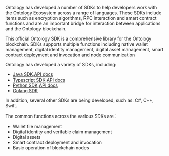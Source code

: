 
Ontology has developed a number of SDKs to help developers work with the Ontology Ecosystem across a range of languages. These SDKs include items such as encryption algorithms, RPC interaction and smart contract functions and are an important bridge for interaction between applications and the Ontology blockchain.

This official Ontology SDK is a comprehensive library for the Ontology blockchain. SDKs supports multiple functions including native wallet management, digital identity management, digital asset management, smart contract deployment and invocation and node communication

Ontology has developed a variety of SDKs, including:

* [Java SDK](https://github.com/ontio/ontology-java-sdk),[API docs](https://apidoc.ont.io/javasdk/)
* [Typescript SDK](https://github.com/ontio/ontology-ts-sdk),[API docs](https://apidoc.ont.io/tssdk/)
* [Python SDK](https://github.com/ontio/ontology-python-sdk),[API docs](https://apidoc.ont.io/pythonsdk/)
* [Golang SDK](https://github.com/ontio/ontology-go-sdk)

In addition, several other SDKs are being developed, such as: C#, C++, Swift.

The common functions across the various SDKs are：

* Wallet file management
* Digital identity and verifable claim management
* Digital assets
* Smart contract deployment and invocation
* Basic operation of blockchain nodes 




 